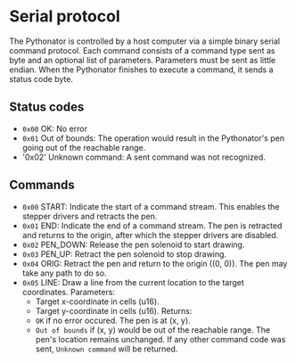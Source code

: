 # Serial protocol

The Pythonator is controlled by a host computer via a simple binary serial command protocol. Each command consists of a command type sent as byte and an optional list of parameters. Parameters must be sent as little endian. When the Pythonator finishes to execute a command, it sends a status code byte.

## Status codes
- `0x00` OK: No error
- `0x01` Out of bounds: The operation would result in the Pythonator's pen going out of the reachable range.
- '0x02' Unknown command: A sent command was not recognized.

## Commands
- `0x00` START: Indicate the start of a command stream. This enables the stepper drivers and retracts the pen.
- `0x01` END: Indicate the end of a command stream. The pen is retracted and returns to the origin, after which the stepper drivers are disabled.
- `0x02` PEN_DOWN: Release the pen solenoid to start drawing.
- `0x03` PEN_UP: Retract the pen solenoid to stop drawing.
- `0x04` ORIG: Retract the pen and return to the origin ((0, 0)). The pen may take any path to do so.
- `0x05` LINE: Draw a line from the current location to the target coordinates. Parameters:
    - Target x-coordinate in cells (u16).
    - Target y-coordinate in cells (u16).
    Returns:
    - `OK` if no error occured. The pen is at (x, y).
    - `Out of bounds` if (x, y) would be out of the reachable range. The pen's location remains unchanged.
If any other command code was sent, `Unknown command` will be returned.
